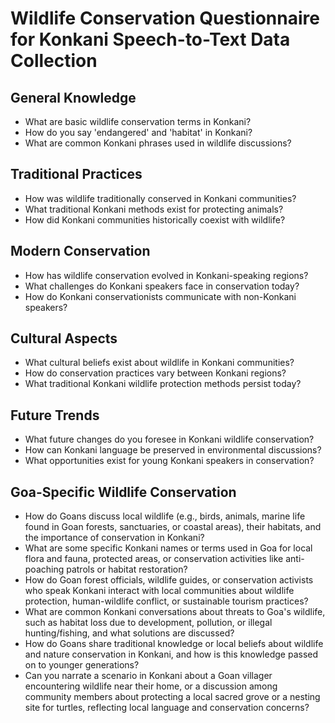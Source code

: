 # Wildlife Conservation Questionnaire for Konkani Speech-to-Text Data Collection

## General Knowledge
- What are basic wildlife conservation terms in Konkani?
- How do you say 'endangered' and 'habitat' in Konkani?
- What are common Konkani phrases used in wildlife discussions?

## Traditional Practices
- How was wildlife traditionally conserved in Konkani communities?
- What traditional Konkani methods exist for protecting animals?
- How did Konkani communities historically coexist with wildlife?

## Modern Conservation
- How has wildlife conservation evolved in Konkani-speaking regions?
- What challenges do Konkani speakers face in conservation today?
- How do Konkani conservationists communicate with non-Konkani speakers?

## Cultural Aspects
- What cultural beliefs exist about wildlife in Konkani communities?
- How do conservation practices vary between Konkani regions?
- What traditional Konkani wildlife protection methods persist today?

## Future Trends
- What future changes do you foresee in Konkani wildlife conservation?
- How can Konkani language be preserved in environmental discussions?
- What opportunities exist for young Konkani speakers in conservation?

## Goa-Specific Wildlife Conservation
- How do Goans discuss local wildlife (e.g., birds, animals, marine life found in Goan forests, sanctuaries, or coastal areas), their habitats, and the importance of conservation in Konkani?
- What are some specific Konkani names or terms used in Goa for local flora and fauna, protected areas, or conservation activities like anti-poaching patrols or habitat restoration?
- How do Goan forest officials, wildlife guides, or conservation activists who speak Konkani interact with local communities about wildlife protection, human-wildlife conflict, or sustainable tourism practices?
- What are common Konkani conversations about threats to Goa's wildlife, such as habitat loss due to development, pollution, or illegal hunting/fishing, and what solutions are discussed?
- How do Goans share traditional knowledge or local beliefs about wildlife and nature conservation in Konkani, and how is this knowledge passed on to younger generations?
- Can you narrate a scenario in Konkani about a Goan villager encountering wildlife near their home, or a discussion among community members about protecting a local sacred grove or a nesting site for turtles, reflecting local language and conservation concerns?

